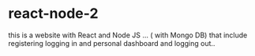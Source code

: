 # react-node-2
this is a website with React and Node JS ... ( with Mongo DB)
that include registering logging in and personal dashboard and logging out..
